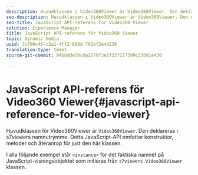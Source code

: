 ```yaml
---
description: Huvudklassen i Video360Viewer är Video360Viewer. Den deklareras i s7viewers namnutrymme. Detta JavaScript-API omfattar konstruktor, metoder och återanrop för just den här klassen.
seo-description: Huvudklassen i Video360Viewer är Video360Viewer. Den deklareras i s7viewers namnutrymme. Detta JavaScript-API omfattar konstruktor, metoder och återanrop för just den här klassen.
seo-title: JavaScript API-referens för Video360 Viewer
solution: Experience Manager
title: JavaScript API-referens för Video360 Viewer
topic: Dynamic media
uuid: 3c700c45-c3a1-4ff2-899d-702bf2e4d230
translation-type: tm+mt
source-git-commit: 94b8dde58cda2670f3e2f22f217599c23601e450

---
```



# JavaScript API-referens för Video360 Viewer{#javascript-api-reference-for-video-viewer}

Huvudklassen för Video360Viewer är `Video360Viewer`. Den deklareras i s7viewers namnutrymme. Detta JavaScript-API omfattar konstruktor, metoder och återanrop för just den här klassen.

I alla följande exempel står `<instance>` för det faktiska namnet på JavaScript-visningsobjektet som initieras från `s7viewers.Video360Viewer` klassen.
